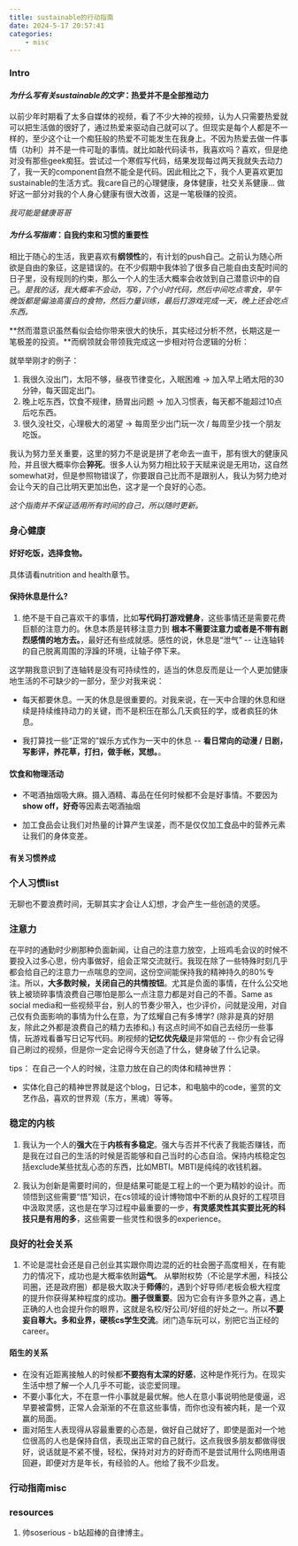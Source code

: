 ```yaml
---
title: sustainable的行动指南
date: 2024-5-17 20:57:41
categories:
    - misc 
---
```


### Intro

#### *为什么写有关**sustainable**的文字*：热爱并不是全部推动力 
以前少年时期看了太多自媒体的视频，看了不少大神的视频，认为人只需要热爱就可以把生活做的很好了，通过热爱来驱动自己就可以了。但现实是每个人都是不一样的，至少这个让一个痴狂般的热爱不可能发生在我身上。不因为热爱去做一件事情（功利）并不是一件可耻的事情。就比如敲代码读书，我喜欢吗？喜欢，但是绝对没有那些geek痴狂。尝试过一个寒假写代码，结果发现每过两天我就失去动力了，我一天的component自然不能全是代码。因此相比之下，我个人更喜欢更加sustainable的生活方式。我care自己的心理健康，身体健康，社交关系健康... 做好这一部分对我的个人身心健康有很大改善，这是一笔极赚的投资。

*我可能是健康哥哥*

#### *为什么写**指南***：自我约束和习惯的重要性
相比于随心的生活，我更喜欢有**纲领性**的，有计划的push自己。之前认为随心所欲是自由的象征，这是错误的。在不少假期中我体验了很多自己能自由支配时间的日子里，没有规则的约束，那么一个人的生活大概率会收敛到自己潜意识中的自己。*是我的话，我大概率不会动，写6，7个小时代码，然后中间吃点零食，早午晚饭都是偏油高蛋白的食物，然后力量训练，最后打游戏完成一天，晚上还会吃点东西。* 

**然而潜意识虽然看似会给你带来很大的快乐，其实经过分析不然，长期这是一笔极差的投资。**而纲领就会带领我完成这一步相对符合逻辑的分析：

就举举刚才的例子：
1. 我很久没出门，太阳不够，昼夜节律变化，入眠困难 -> 加入早上晒太阳的30分钟，每天固定出门。
2. 晚上吃东西，饮食不规律，肠胃出问题 -> 加入习惯表，每天都不能超过10点后吃东西。
3. 很久没社交，心理极大的渴望 -> 每周至少出门玩一次 / 每周至少找一个朋友吃饭。

我认为努力至关重要，这里的努力不是说是拼了老命去一直干，那有很大的健康风险，并且很大概率你会**猝死**。很多人认为努力相比较于天赋来说是无用功，这自然somewhat对，但是参照物错误了，你要跟自己比而不是跟别人，我认为努力绝对会让今天的自己比明天更加出色，这才是一个良好的心态。

*这个指南并不保证适用所有时间的自己，所以随时更新。*

### 身心健康

#### 好好吃饭，选择食物。
具体请看nutrition and health章节。

#### 保持**休息是什么?** 
1. 绝不是干自己喜欢干的事情，比如**写代码打游戏健身**，这些事情还是需要花费巨额的注意力的。休息本质是转移注意力到 **根本不需要注意力或者是不带有剧烈感情的地方去。**，最好还有些成就感。感性的说，休息是“泄气” -- 让连轴转的自己脱离周围的浮躁的环境，让轴子停下来。

这学期我意识到了连轴转是没有可持续性的，适当的休息反而是让一个人更加健康地生活的不可缺少的一部分，至少对我来说：

- 每天都要休息。一天的休息是很重要的。对我来说，在一天中合理的休息和继续是持续维持动力的关键，而不是积压在那么几天疯狂的学，或者疯狂的休息。

- 我打算找一些“正常的”娱乐方式作为一天中的休息 -- **看日常向的动漫 / 日剧，写影评，养花草，打扫，做手帐，冥想。**。

#### 饮食和物理活动
* 不喝酒抽烟吸大麻。摄入酒精、毒品在任何时候都不会是好事情。不要因为**show off，好奇**等因素去喝酒抽烟

* 加工食品会让我们对热量的计算产生误差，而不是仅仅加工食品中的营养元素让我们的身体变差。

#### 有关习惯养成

### 个人习惯list
无聊也不要浪费时间，无聊其实才会让人幻想，才会产生一些创造的灵感。

### **注意力**

在平时的通勤时少刷那种负面新闻，让自己的注意力放空，上班鸡毛会议的时候不要投入过多心思，份内事做好，组会正常交流就行。我现在除了一些特殊时刻几乎都会给自己的注意力一点喘息的空间，这份空间能保持我的精神持久的80%专注。所以，**大多数时候，关闭自己的共情按钮**。尤其是负面的事情，在什么公交地铁上被琐碎事情浪费自己哪怕是那么一点注意力都是对自己的不善。Same as social media和一些视频平台，别人的节奏少带入，也少评价，问就是没用，对自己仅有负面影响的事情为什么在意，为了炫耀自己有多博学? (除非是真的好朋友，除此之外都是浪费自己的精力去掺和。) 有这点时间不如自己去经历一些事情，玩游戏看番写日记写代码。刷视频的**记忆优先级**是非常低的 -- 你少有会记得自己刷过的视频，但是你一定会记得今天创造了什么，健身破了什么记录。

tips：
在自己一个人的时候，注意力放在自己的肉体和精神世界：
  * 实体化自己的精神世界就是这个blog，日记本，和电脑中的code，鉴赏的文艺作品，喜欢的世界观（东方，黑魂）等等。

### **稳定的内核**

1. 我认为一个人的**强大**在于**内核有多稳定**。强大与否并不代表了我能否赚钱，而是我在过自己的生活的时候是否能够和自己当时的心态自洽。保持内核稳定包括exclude某些扰乱心态的东西，比如MBTI。MBTI是纯纯的收钱机器。

2. 我认为创新是需要时间的，但是结果可能是工程上的一个更为精妙的设计。而领悟到这些需要“悟”知识，在cs领域的设计博物馆中不断的从良好的工程项目中汲取灵感，这也是在学习过程中最重要的一步，**有灵感灵性其实要比死的科技只是有用的多**，这些需要一些灵性和很多的experience。

### **良好的社会关系**
1. 不论是混社会还是自己创业其实跟你周边混的近的社会圈子高度相关，在有能力的情况下，成功也是大概率依附**运气**。 从攀附权势（不论是学术圈，科技公司圈，还是政府圈）都是极大取决于**师傅**的，遇到个好导师/老板会极大程度的提升你获得某种程度的成功。**圈子很重要**。因为它会有许多意外之喜，遇上正确的人也会提升你的眼界，这就是名校/好公司/好组的好处之一。所以**不要妄自尊大。多和业界，硬核cs学生交流**。闭门造车玩可以，别把它当正经的career。

#### **陌生的关系**
* 在没有近距离接触人的时候都**不要抱有太深的好感**，这种是作死行为。在现实生活中想了解一个人几乎不可能，谈恋爱同理。
* 不要小事化大，不在意一件小事就是最优解。他人在意小事说明他是傻逼，迟早要被雷劈，正常人会渐渐的不在意这些事情，而你也没有被内耗，是一个双赢的局面。
* 面对陌生人表现得从容最重要的心态是，做好自己就好了，即使是面对一个地位很高的人也是保持自信，表现出正常的自己就行。这点我很多朋友都做得很好，说话就是不紧不慢，轻松，保持对对方的好奇而不是尝试用什么网络用语回避，即便对方是年长，有经验的人。他给了我不少启发。

### 行动指南misc

### resources
1. 帅soserious - b站超棒的自律博主。